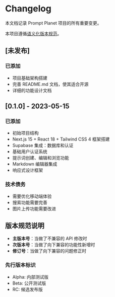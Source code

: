 # Changelog

本文档记录 Prompt Planet 项目的所有重要变更。

本项目遵循[语义化版本规范](https://semver.org/lang/zh-CN/)。

## [未发布]

### 已添加
- 项目基础架构搭建
- 完善 README.md 文档，使其适合开源
- 详细的功能设计文档

## [0.1.0] - 2023-05-15

### 已添加
- 初始项目结构
- Next.js 15 + React 18 + Tailwind CSS 4 框架搭建
- Supabase 集成：数据库和认证
- 基础用户认证系统
- 提示词创建、编辑和浏览功能
- Markdown 编辑器集成
- 响应式设计框架

### 技术债务
- 需要优化移动端体验
- 搜索功能需要完善
- 图片上传功能需要改进

## 版本规范说明

- **主版本号**：当做了不兼容的 API 修改时
- **次版本号**：当做了向下兼容的功能性新增时
- **修订号**：当做了向下兼容的问题修正时

### 先行版本标识
- Alpha: 内部测试版
- Beta: 公开测试版
- RC: 候选发布版 